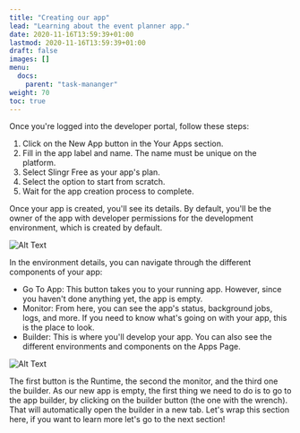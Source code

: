 ```yaml
---
title: "Creating our app"
lead: "Learning about the event planner app."
date: 2020-11-16T13:59:39+01:00
lastmod: 2020-11-16T13:59:39+01:00
draft: false
images: []
menu:
  docs:
    parent: "task-mananger"
weight: 70
toc: true
---
```


Once you're logged into the developer portal, follow these steps:

1. Click on the New App button in the Your Apps section.
2. Fill in the app label and name. The name must be unique on the platform.
3. Select Slingr Free as your app's plan.
4. Select the option to start from scratch.
5. Wait for the app creation process to complete.

Once your app is created, you'll see its details. By default, you'll be the owner of the app with developer permissions for the development environment, which is created by default.


![Alt Text](/images/vendor/task-mananger/creating/task_manager_app_details.png)


In the environment details, you can navigate through the different components of your app:

- Go To App: This button takes you to your running app. However, since you haven't done anything yet, the app is empty.
- Monitor: From here, you can see the app's status, background jobs, logs, and more. If you need to know what's going on with your app, this is the place to look.
- Builder: This is where you'll develop your app.
You can also see the different environments and components on the Apps Page.

![Alt Text](/images/vendor/task-mananger/creating/task_manager_apps_page.png)

The first button is the Runtime, the second the monitor, and the third one the builder. 
As our new app is empty, the first thing we need to do is to go to the app builder, by clicking on the builder button (the one with the wrench). That will automatically open the builder in a new tab.
Let's wrap this section here, if you want to learn more let's go to the next section!